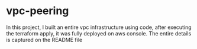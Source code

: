 # vpc-peering
In this project, I built an entire vpc infrastructure using code, after executing the terraform apply, it was fully deployed on aws console. The entire details is captured on the README file
